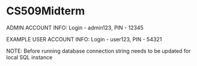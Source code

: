 # CS509Midterm

ADMIN ACCOUNT INFO:
Login - admin123, PIN - 12345

EXAMPLE USER ACCOUNT INFO:
Login - user123, PIN - 54321

NOTE:
Before running database connection string needs to be updated for local SQL instance